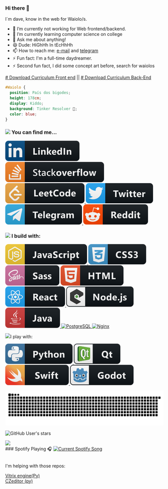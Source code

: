 ### Hi there 👋

<!--
**davecarrijo/davecarrijo** is a ✨ _special_ ✨ repository because its `README.md` (this file) appears on your GitHub profile.


-->

I´m dave, know in the web for Waiolo/s.

- 🔭 I’m currently not working for Web frontend/backend.<br>
- 🌱 I’m currently learning computer science on college<br>
- 💬 Ask me about anything!<br>
- 😄 Dude: HiGhHh In tEcHhHh<br>
- 📫 How to reach me: [e-mail](davecarrijo@hotmail.com) and [telegram](https://telegram.me/davecarrijo)<br>
- ⚡ Fun fact: I'm a full-time daydreamer.<br>
- ⚡ Second fun fact, I did some concept art before, search for waiolos
<p>
<a href="" target="_blank"># Download Curriculum Front end</a>
||
<a href="" target="_blank"># Download Curriculum Back-End</a>
</p>

<!-- primeira coluna -->

```css
#Waiolo {
  position: País dos bigodes;
  height: 178cm;
  display: Kiddo;
  background: Tinker Resolver 🔨;
  color: blue;
}
```

### <img src="https://media.giphy.com/media/VgCDAzcKvsR6OM0uWg/giphy.gif" width="30"> You can find me...

<p align="left">
<a href="https://www.linkedin.com/in/davidcarrijo/" target="_blank">
    <img src="https://github.com/MikeCodesDotNET/ColoredBadges/raw/master/svg/social/linkedin.svg" alt="Linkdln" style="vertical-align:top margin:6px 4px">
  </a>
<a href="https://stackoverflow.com/users/16715131/dave-carrijo" target="_blank">
    <img src="https://raw.githubusercontent.com/MikeCodesDotNET/ColoredBadges/master/svg/social/stackoverflow.svg" alt="StackOverFlow" style="vertical-align:top margin:6px 4px">
  </a>
<a href="https://leetcode.com/Waiolo/" target="_blank">
  <img src="https://github.com/MikeCodesDotNET/ColoredBadges/raw/master/svg/dev/services/leetcode.svg" alt="StackOverFlow" style="vertical-align:top margin:6px 4px">
  </a>
<a href="https://twitter.com/davecarrijo" target="_blank">
    <img src="https://github.com/MikeCodesDotNET/ColoredBadges/raw/master/svg/social/twitter.svg" alt="Twitter" style="vertical-align:top margin:6px 4px">
  </a>
<a href="https://telegram.me/davecarrijo" target="_blank">
    <img src="https://github.com/MikeCodesDotNET/ColoredBadges/raw/master/svg/social/telegram.svg" alt="Telegram" style="vertical-align:top margin:6px 4px">
  </a>
<a href="https://www.reddit.com/user/Waiolo" target="_blank">
    <img src="https://github.com/MikeCodesDotNET/ColoredBadges/raw/master/svg/social/reddit.svg" alt="Reddit" style="vertical-align:top margin:6px 4px">
  </a>

<!-- Segunda coluna -->

### <img src="https://media.giphy.com/media/VgCDAzcKvsR6OM0uWg/giphy.gif" width="30"> I build with:

<p align="left">

<a href="#">
    <img src="https://github.com/MikeCodesDotNET/ColoredBadges/raw/master/svg/dev/languages/js.svg" alt="JavaScript" style="vertical-align:top margin:6px 4px">
  </a>
<a href="#">
    <img src="https://github.com/MikeCodesDotNET/ColoredBadges/raw/master/svg/dev/languages/css3.svg" alt="CSS" style="vertical-align:top margin:6px 4px">
  </a>
<a href="#">
    <img src="https://raw.githubusercontent.com/MikeCodesDotNET/ColoredBadges/master/svg/dev/languages/sass.svg" alt="SASS" style="vertical-align:top margin:6px 4px">
  </a>
<a href="#">
    <img src="https://github.com/MikeCodesDotNET/ColoredBadges/raw/master/svg/dev/languages/html.svg" alt="HTML" style="vertical-align:top margin:6px 4px">
  </a>
<a href="#">
    <img src="https://raw.githubusercontent.com/MikeCodesDotNET/ColoredBadges/master/svg/dev/frameworks/react.svg" alt="ReactJS" style="vertical-align:top margin:6px 4px">
  </a>
<a href="#">
    <img src="https://raw.githubusercontent.com/MikeCodesDotNET/ColoredBadges/master/svg/dev/frameworks/nodejs_larger.svg" alt="Node.js" style="vertical-align:top margin:6px 4px">
  </a>
<a href="#">
    <img src="https://raw.githubusercontent.com/MikeCodesDotNET/ColoredBadges/master/svg/dev/languages/java.svg" alt="Java" style="vertical-align:top margin:6px 4px">
  </a>
  <a href="#">
    <img src="https://img.shields.io/badge/PostgreSQL-316192?style=for-the-badge&logo=postgresql&logoColor=white" alt="PostgreSQL" style="vertical-align:top margin:6px 4px">
  </a>
  <a href="#">
    <img src="https://img.shields.io/badge/Nginx-009639?style=for-the-badge&logo=nginx&logoColor=white" alt="Nginx" style="vertical-align:top margin:6px 4px">
  </a>
  <!-- <a href="#">
    <img src="https://img.shields.io/badge/Amazon_AWS-232F3E?style=for-the-badge&logo=amazon-aws&logoColor=whitee" alt="AWS" style="vertical-align:top margin:6px 4px">
  </a> -->
</p  >
<p>
<img src="https://media.giphy.com/media/VgCDAzcKvsR6OM0uWg/giphy.gif" width="30">I play with:
</p>


<p align="left">
<a href="#">
    <img src="https://raw.githubusercontent.com/MikeCodesDotNET/ColoredBadges/master/svg/dev/languages/python.svg" alt="Python" style="vertical-align:top margin:6px 4px">
</a>
<a href="#">
    <img src="https://github.com/MikeCodesDotNET/ColoredBadges/raw/master/svg/dev/frameworks/qt.svg" alt="QT" style="vertical-align:top margin:6px 4px">
</a>
<a href="#">
<img src="https://github.com/MikeCodesDotNET/ColoredBadges/raw/master/svg/dev/languages/swift.svg" alt="Swift" style="vertical-align:top margin:6px 4px">
</a>
<a href="#">
    <img src="https://github.com/MikeCodesDotNET/ColoredBadges/raw/master/svg/dev/frameworks/godot.svg" alt="Godot" style="vertical-align:top margin:6px 4px">
</a>

![Snake animation](https://github.com/davecarrijo/davecarrijo/blob/output/github-contribution-grid-snake.svg)

</p>
<p align="left">
<!-- Terceira coluna -->

<!--[Counter](https://visitor-badge.glitch.me/badge?page_id=davecarrijo.visitor-badge) -->
![GitHub User's stars](https://img.shields.io/github/stars/davecarrijo?affiliations=OWNER%2CCOLLABORATOR&label=GH%20stars)
<!-- [![GitHub Sponsors](https://img.shields.io/github/sponsors/davecarrijo?label=GH%20sponsors&style=flat)](https://github.com/sponsors/waiolo) -->

<a href="https://github.com/anuraghazra/github-readme-stats">
  <img align="left" src="https://github-readme-stats.vercel.app/api?username=davecarrijo&show_icons=true&bg_color=00000000&count_private=true&show_icons=true&hide_border=true" />
</a>
<!--
<a href="https://github.com/anuraghazra/github-readme-stats">
  <img align="left" src="https://github-readme-stats.vercel.app/api/top-langs/?username=davecarrijo&show_icons=true&bg_color=00000000" />
</a>-->
</p>
<br>



</div>
### Spotify Playing 🎧

<a href="https://open.spotify.com/user/waiolos">
  <img src="https://spotify-readme-nws6g1csl-waiolo.vercel.app/api?rainbow=true" alt="Current Spotify Song">
</a>
<br>

<div>
<br>



<p>I'm helping with those repos:</p>
<a href="https://github.com/ShadityZ/Vitrix-Engine">Vitrix engine(Py)</a><br>
<a href="https://github.com/relt-1/czeditor/">CZeditor (py)</a><br>
</div>
